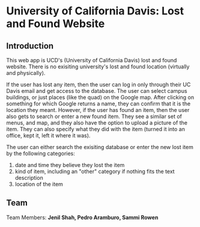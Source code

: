 # University of California Davis: Lost and Found Website 
## Introduction
This web app is UCD's (University of California Davis) lost and found website. There is no exisiting university's lost and found location (virtually and physically). 

If the user has lost any item, then the user can log in only through their UC Davis email and get access to the database. The user can select campus buildings, or just places (like the quad) on the Google map.  After clicking on something for which Google returns a name, they can confirm that it is the location they meant. However, if the user has found an item, then the user also gets to search or enter a new found item.  They see a similar set of menus, and map, and they also have the option to upload  a picture of the item.  They can also specify what they did with the item (turned it into an office, kept it, left it where it was). 

The user can either search the exisiting database or enter the new lost item by the following categories:
1. date and time they believe they lost the item
2. kind of item, including an "other" category if nothing fits the text description 
3. location of the item

## Team
Team Members:  **Jenil Shah, Pedro Aramburo, Sammi Rowen**


